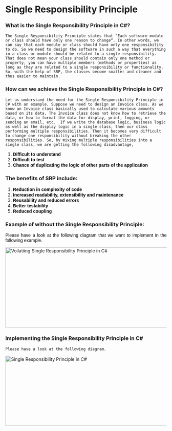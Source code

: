 # Single Responsibility Principle

### What is the Single Responsibility Principle in C#?

`The Single Responsibility Principle states that “Each software module or class should have only one reason to change“. In other words, we can say that each module or class should have only one responsibility to do.
So we need to design the software in such a way that everything in a class or module should be related to a single responsibility. That does not mean your class should contain only one method or property, you can have multiple members (methods or properties) as long as they are related to a single responsibility or functionality.
So, with the help of SRP, the classes become smaller and cleaner and thus easier to maintain.`

### How can we achieve the Single Responsibility Principle in C#?
`Let us understand the need for the Single Responsibility Principle in C# with an example. Suppose we need to design an Invoice class. As we know an Invoice class basically used to calculate various amounts based on its data. The Invoice class does not know how to retrieve the data, or how to format the data for display, print, logging, or sending an email, etc. 
If we write the database logic, business logic as well as the display logic in a single class, then our class performing multiple responsibilities. Then it becomes very difficult to change one responsibility without breaking the other responsibilities. So, by mixing multiple responsibilities into a single class, we are getting the following disadvantage,`

<ol style="text-align: justify;">
<li><strong><span style="font-family: arial, helvetica, sans-serif; color: #000000;">Difficult to understand</span></strong></li>
<li><strong><span style="font-family: arial, helvetica, sans-serif; color: #000000;">Difficult to test</span></strong></li>
<li><strong><span style="font-family: arial, helvetica, sans-serif; color: #000000;">Chance of duplicating the logic of other parts of the application</span></strong></li>
</ol>

### The benefits of SRP include:
<ol style="text-align: justify;">
  <li><strong><span style="font-family: arial, helvetica, sans-serif; color: #000000;">Reduction in complexity of code</span></strong></li>
<li><strong><span style="font-family: arial, helvetica, sans-serif; color: #000000;">Increased readability, extensibility and maintenance</span></strong></li>
<li><strong><span style="font-family: arial, helvetica, sans-serif; color: #000000;">Reusability and reduced errors</span></strong></li>
  <li><strong><span style="font-family: arial, helvetica, sans-serif; color: #000000;">Better testability</span></strong></li>
  <li><strong><span style="font-family: arial, helvetica, sans-serif; color: #000000;">Reduced coupling</span></strong></li>
</ol>

### Example of without the Single Responsibility Principle:

<p style="text-align: justify;"><span style="color: #000000; font-family: arial, helvetica, sans-serif;">Please have a look at the following diagram that we want to implement in the following example.</span></p>
<img class="wp-image-3201 alignnone" title="Voilatiing Single Responsibility Principle in C#" src="https://dotnettutorials.net/wp-content/uploads/2018/06/Voilatiing-Single-Responsibility-Principle.png" alt="Voilatiing Single Responsibility Principle in C#" width="656" height="251" srcset="https://dotnettutorials.net/wp-content/uploads/2018/06/Voilatiing-Single-Responsibility-Principle.png 823w, https://dotnettutorials.net/wp-content/uploads/2018/06/Voilatiing-Single-Responsibility-Principle-300x115.png 300w, https://dotnettutorials.net/wp-content/uploads/2018/06/Voilatiing-Single-Responsibility-Principle-768x294.png 768w" sizes="(max-width: 656px) 100vw, 656px">

### Implementing the Single Responsibility Principle in C#

`Please have a look at the following diagram. `

<img class="wp-image-3202 alignnone" title="Single Responsibility Principle in C#" src="https://dotnettutorials.net/wp-content/uploads/2018/06/Single-Responsibility-Principle-in-C.png" alt="Single Responsibility Principle in C#" width="687" height="219" srcset="https://dotnettutorials.net/wp-content/uploads/2018/06/Single-Responsibility-Principle-in-C.png 931w, https://dotnettutorials.net/wp-content/uploads/2018/06/Single-Responsibility-Principle-in-C-300x95.png 300w, https://dotnettutorials.net/wp-content/uploads/2018/06/Single-Responsibility-Principle-in-C-768x244.png 768w" sizes="(max-width: 687px) 100vw, 687px">
